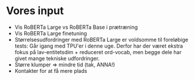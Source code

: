 # Vores input
- Vis RoBERTa Large vs RoBERTa Base i prætræning
- Vis RoBERTa Large finetuning
- Størrelsesudfordringer med RoBERTa Large er voldsomme til foreløbige tests: Går igang med TPU'er i denne uge. Derfor har der været ekstra fokus på lav-entitetsdim + reduceret ord-vocab, men begge dele har givet mange tekniske udfordringer.
- Større klumper => mindre tid (tak, ANNA!)
- Kontakter for at få mere plads

